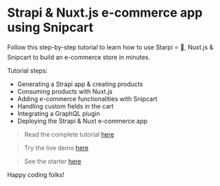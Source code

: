 # Strapi & Nuxt.js e-commerce app using Snipcart

Follow this step-by-step tutorial to learn how to use Starpi ⭐️ 🥧, Nuxt.js & Snipcart to build an e-commerce store in minutes.

Tutorial steps:

- Generating a Strapi app & creating products
- Consuming products with Nuxt.js
- Adding e-commerce functionalities with Snipcart
- Handling custom fields in the cart
- Integrating a GraphQL plugin
- Deploying the Strapi & Nuxt e-commerce app

> Read the complete tutorial [here](https://snipcart.com/blog/strapi-ecommerce-nuxtjs-tutorial)

> Try the live demo [here](https://strapi-nuxtjs-snipcart.netlify.app/)

> See the starter [here](https://strapi.io/blog/strapi-starter-nuxt-js-e-commerce)

Happy coding folks!

